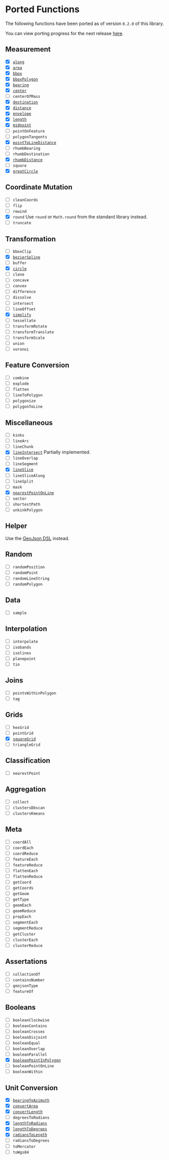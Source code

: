 # Ported Functions

The following functions have been ported as of version `0.2.0` of this library.

You can view porting progress for the next release
[here](https://github.com/maplibre/spatial-k/milestone/1).

## Measurement

- [x] [`along`](./api/turf/org.maplibre.spatialk.turf/along.html)
- [x] [`area`](./api/turf/org.maplibre.spatialk.turf/area.html)
- [x] [`bbox`](./api/turf/org.maplibre.spatialk.turf/bbox.html)
- [x] [`bboxPolygon`](./api/turf/org.maplibre.spatialk.turf/bbox-polygon.html)
- [x] [`bearing`](./api/turf/org.maplibre.spatialk.turf/bearing.html)
- [x] [`center`](./api/turf/org.maplibre.spatialk.turf/center.html)
- [ ] `centerOfMass`
- [x] [`destination`](./api/turf/org.maplibre.spatialk.turf/destination.html)
- [x] [`distance`](./api/turf/org.maplibre.spatialk.turf/distance.html)
- [x] [`envelope`](./api/turf/org.maplibre.spatialk.turf/envelope.html)
- [x] [`length`](./api/turf/org.maplibre.spatialk.turf/length.html)
- [x] [`midpoint`](./api/turf/org.maplibre.spatialk.turf/midpoint.html)
- [ ] `pointOnFeature`
- [ ] `polygonTangents`
- [x] [`pointToLineDistance`](./api/turf/org.maplibre.spatialk.turf/point-to-line-distance.html)
- [ ] `rhumbBearing`
- [ ] `rhumbDestination`
- [x] [`rhumbDistance`](./api/turf/org.maplibre.spatialk.turf/rhumb-distance.html)
- [ ] `square`
- [x] [`greatCircle`](./api/turf/org.maplibre.spatialk.turf/great-circle.html)

## Coordinate Mutation

- [ ] `cleanCoords`
- [ ] `flip`
- [ ] `rewind`
- [x] `round` Use `round` or `Math.round` from the standard library instead.
- [ ] `truncate`

## Transformation

- [ ] `bboxClip`
- [x] [`bezierSpline`](./api/turf/org.maplibre.spatialk.turf/bezier-spline.html)
- [ ] `buffer`
- [x] [`circle`](./api/turf/org.maplibre.spatialk.turf/circle.html)
- [ ] `clone`
- [ ] `concave`
- [ ] `convex`
- [ ] `difference`
- [ ] `dissolve`
- [ ] `intersect`
- [ ] `lineOffset`
- [x] [`simplify`](./api/turf/org.maplibre.spatialk.turf/simplify.html)
- [ ] `tessellate`
- [ ] `transformRotate`
- [ ] `transformTranslate`
- [ ] `transformScale`
- [ ] `union`
- [ ] `voronoi`

## Feature Conversion

- [ ] `combine`
- [ ] `explode`
- [ ] `flatten`
- [ ] `lineToPolygon`
- [ ] `polygonize`
- [ ] `polygonToLine`

## Miscellaneous

- [ ] `kinks`
- [ ] `lineArc`
- [ ] `lineChunk`
- [x] [`lineIntersect`](./api/turf/org.maplibre.spatialk.turf/line-intersect.html)
      Partially implemented.
- [ ] `lineOverlap`
- [ ] `lineSegment`
- [x] [`lineSlice`](./api/turf/org.maplibre.spatialk.turf/line-slice.html)
- [ ] `lineSliceAlong`
- [ ] `lineSplit`
- [ ] `mask`
- [x] [`nearestPointOnLine`](./api/turf/org.maplibre.spatialk.turf/nearest-point-on-line.html)
- [ ] `sector`
- [ ] `shortestPath`
- [ ] `unkinkPolygon`

## Helper

Use the [GeoJson DSL](./geojson.md#geojson-dsl) instead.

## Random

- [ ] `randomPosition`
- [ ] `randomPoint`
- [ ] `randomLineString`
- [ ] `randomPolygon`

## Data

- [ ] `sample`

## Interpolation

- [ ] `interpolate`
- [ ] `isobands`
- [ ] `isolines`
- [ ] `planepoint`
- [ ] `tin`

## Joins

- [ ] `pointsWithinPolygon`
- [ ] `tag`

## Grids

- [ ] `hexGrid`
- [ ] `pointGrid`
- [x] [`squareGrid`](./api/turf/org.maplibre.spatialk.turf/square-grid.html)
- [ ] `triangleGrid`

## Classification

- [ ] `nearestPoint`

## Aggregation

- [ ] `collect`
- [ ] `clustersDbscan`
- [ ] `clustersKmeans`

## Meta

- [ ] `coordAll`
- [ ] `coordEach`
- [ ] `coordReduce`
- [ ] `featureEach`
- [ ] `featureReduce`
- [ ] `flattenEach`
- [ ] `flattenReduce`
- [ ] `getCoord`
- [ ] `getCoords`
- [ ] `getGeom`
- [ ] `getType`
- [ ] `geomEach`
- [ ] `geomReduce`
- [ ] `propEach`
- [ ] `segmentEach`
- [ ] `segmentReduce`
- [ ] `getCluster`
- [ ] `clusterEach`
- [ ] `clusterReduce`

## Assertations

- [ ] `collectionOf`
- [ ] `containsNumber`
- [ ] `geojsonType`
- [ ] `featureOf`

## Booleans

- [ ] `booleanClockwise`
- [ ] `booleanContains`
- [ ] `booleanCrosses`
- [ ] `booleanDisjoint`
- [ ] `booleanEqual`
- [ ] `booleanOverlap`
- [ ] `booleanParallel`
- [x] [`booleanPointInPolygon`](./api/turf/org.maplibre.spatialk.turf/boolean-point-in-polygon.html)
- [ ] `booleanPointOnLine`
- [ ] `booleanWithin`

## Unit Conversion

- [x] [`bearingToAzimuth`](./api/turf/org.maplibre.spatialk.turf/bearing-to-azimuth.html)
- [x] [`convertArea`](./api/turf/org.maplibre.spatialk.turf/convert-area.html)
- [x] [`convertLength`](./api/turf/org.maplibre.spatialk.turf/convert-length.html)
- [ ] `degreesToRadians`
- [x] [`lengthToRadians`](./api/turf/org.maplibre.spatialk.turf/length-to-radians.html)
- [x] [`lengthToDegrees`](./api/turf/org.maplibre.spatialk.turf/length-to-degrees.html)
- [x] [`radiansToLength`](./api/turf/org.maplibre.spatialk.turf/radians-to-length.html)
- [ ] `radiansToDegrees`
- [ ] `toMercator`
- [ ] `toWgs84`
